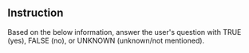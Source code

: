 ## Instruction

Based on the below information, answer the user's question with TRUE (yes), FALSE (no), or UNKNOWN (unknown/not mentioned).
